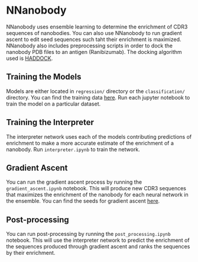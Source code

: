 # NNanobody

NNanobody uses ensemble learning to determine the enrichment of CDR3 sequences of nanobodies. You can also use NNanobody to run gradient ascent to edit seed sequences such taht their enrichment is maximized. NNanobody also includes preprocessing scripts in order to dock the nanobody PDB files to an antigen (Ranibizumab). The docking algorithm used is [HADDOCK](https://wenmr.science.uu.nl/haddock2.4/).

## Training the Models

Models are either located in `regression/` directory or the `classification/` directory. You can find the training data [here](https://drive.google.com/drive/folders/1Ib9WTvW0sDv29cwA2ru6W-F8dgFlu8wY?usp=sharing). Run each jupyter notebook to train the model on a particular dataset.

## Training the Interpreter

The interpreter network uses each of the models contributing predictions of enrichment to make a more accurate estimate of the enrichment of a nanobody. Run `interpreter.ipynb` to train the network.

## Gradient Ascent

You can run the gradient ascent process by running the `gradient_ascent.ipynb` notebook. This will produce new CDR3 sequences that maximizes the enrichment of the nanobody for each neural network in the ensemble. You can find the seeds for gradient ascent [here](https://drive.google.com/drive/folders/1Ib9WTvW0sDv29cwA2ru6W-F8dgFlu8wY?usp=sharing).

## Post-processing

You can run post-processing by running the `post_processing.ipynb` notebook. This will use the interpreter network to predict the enrichment of the sequences produced through gradient ascent and ranks the sequences by their enrichment.
